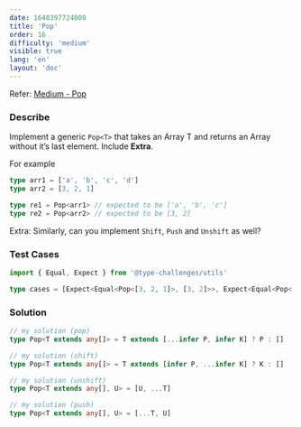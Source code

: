 ```yaml
---
date: 1648397724000
title: 'Pop'
order: 16
difficulty: 'medium'
visible: true
lang: 'en'
layout: 'doc'
---
```


Refer: [Medium - Pop](https://github.com/type-challenges/type-challenges/blob/main/questions/00016-medium-pop/README.md)

### Describe

Implement a generic `Pop<T>` that takes an Array T and returns an Array without it’s last element. Include **Extra**.

For example

```typescript
type arr1 = ['a', 'b', 'c', 'd']
type arr2 = [3, 2, 1]

type re1 = Pop<arr1> // expected to be ['a', 'b', 'c']
type re2 = Pop<arr2> // expected to be [3, 2]
```

Extra: Similarly, can you implement `Shift`, `Push` and `Unshift` as well?

### Test Cases

```typescript
import { Equal, Expect } from '@type-challenges/utils'

type cases = [Expect<Equal<Pop<[3, 2, 1]>, [3, 2]>>, Expect<Equal<Pop<['a', 'b', 'c', 'd']>, ['a', 'b', 'c']>>]
```

### Solution

```typescript
// my solution (pop)
type Pop<T extends any[]> = T extends [...infer P, infer K] ? P : []

// my solution (shift)
type Pop<T extends any[]> = T extends [infer P, ...infer K] ? K : []

// my solution (unshift)
type Pop<T extends any[], U> = [U, ...T]

// my solution (push)
type Pop<T extends any[], U> = [...T, U]
```
